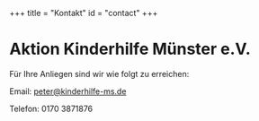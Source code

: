 +++
title = "Kontakt"
id = "contact"
+++

# Aktion Kinderhilfe Münster e.V. 

Für Ihre Anliegen sind wir wie folgt zu erreichen:

Email: peter@kinderhilfe-ms.de 

Telefon: 0170 3871876

